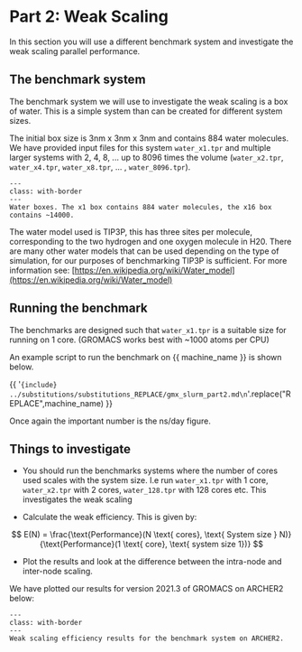 # Part 2: Weak Scaling

In this section you will use a different benchmark system and investigate the weak scaling parallel performance.

## The benchmark system

The benchmark system we will use to investigate the weak scaling is a box of water. This is a simple system than can be created for different system sizes.

The initial box size is 3nm x 3nm x 3nm and contains 884 water molecules. We have provided input files for this system ``water_x1.tpr`` and multiple larger systems with 2, 4, 8, ... up to 8096 times the volume (``water_x2.tpr``, ``water_x4.tpr``, ``water_x8.tpr``, ... , ``water_8096.tpr``).

```{figure} ./images/gmx_water.png
---
class: with-border
---
Water boxes. The x1 box contains 884 water molecules, the x16 box contains ~14000.
```


The water model used is TIP3P, this has three sites per molecule, corresponding to the two hydrogen and one oxygen molecule in H20. There are many other water models that can be used depending on the type of simulation, for our purposes of benchmarking TIP3P is sufficient. For more information see:
[https://en.wikipedia.org/wiki/Water_model](https://en.wikipedia.org/wiki/Water_model)

## Running the benchmark

The benchmarks are designed such that ``water_x1.tpr`` is a suitable size for running on 1 core. (GROMACS works best with ~1000 atoms per CPU)

An example script to run the benchmark on {{ machine_name }} is shown below.

{{  '```{include} ../substitutions/substitutions_REPLACE/gmx_slurm_part2.md\n```'.replace("REPLACE",machine_name) }}

Once again the important number is the ns/day figure.


## Things to investigate
- You should run the benchmarks systems where the number of cores used scales with the system size. I.e run ``water_x1.tpr`` with 1 core, ``water_x2.tpr`` with 2 cores, ``water_128.tpr`` with 128 cores etc. This investigates the weak scaling

- Calculate the weak efficiency. This is given by:

$$
E(N) = \frac{\text{Performance}(N \text{ cores}, \text{ System size } N)}{\text{Performance}(1 \text{ core}, \text{ system size 1})}
$$



- Plot the results and look at the difference between the intra-node and inter-node scaling.

We have plotted our results for version 2021.3 of GROMACS on ARCHER2 below:

```{figure} ./images/gmx_weak_scaling.svg
---
class: with-border
---
Weak scaling efficiency results for the benchmark system on ARCHER2. 
```